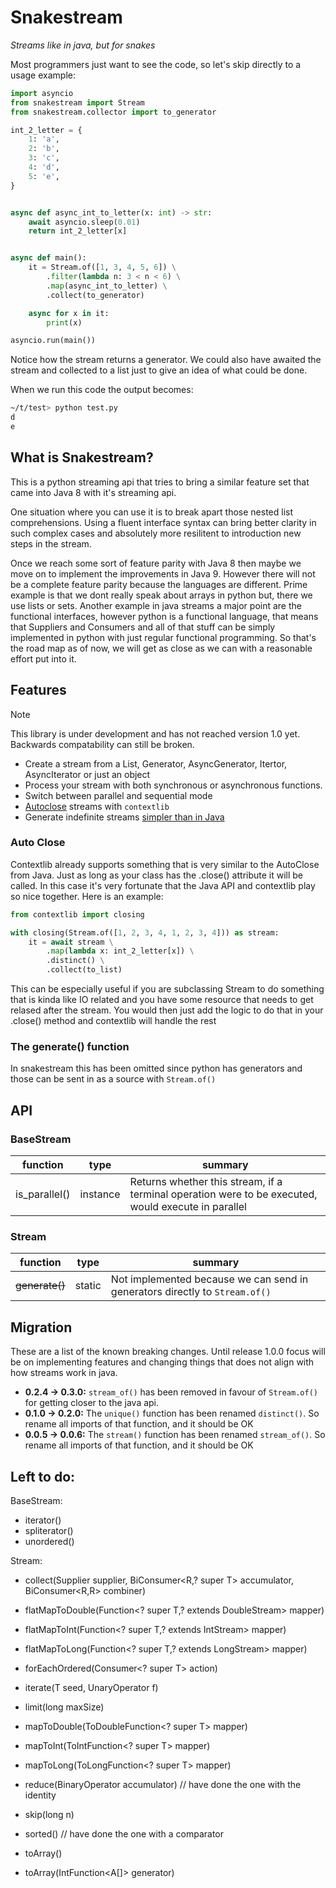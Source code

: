 # Snakestream
*Streams like in java, but for snakes*

Most programmers just want to see the code, so let's skip directly to a usage example:

```python
import asyncio
from snakestream import Stream
from snakestream.collector import to_generator

int_2_letter = {
    1: 'a',
    2: 'b',
    3: 'c',
    4: 'd',
    5: 'e',
}


async def async_int_to_letter(x: int) -> str:
    await asyncio.sleep(0.01)
    return int_2_letter[x]


async def main():
    it = Stream.of([1, 3, 4, 5, 6]) \
        .filter(lambda n: 3 < n < 6) \
        .map(async_int_to_letter) \
        .collect(to_generator)

    async for x in it:
        print(x)

asyncio.run(main())

```
Notice how the stream returns a generator. We could also have awaited the stream and collected to a list just to give an idea of what could be done.

When we run this code the output becomes:

```bash
~/t/test> python test.py
d
e
```

## What is Snakestream?

This is a python streaming api that tries to bring a similar feature set that came into Java 8 with it's streaming api.

One situation where you can use it is to break apart those nested list comprehensions. Using a fluent interface syntax can bring better clarity in such complex cases and absolutely more resilitent to introduction new steps in the stream.

Once we reach some sort of feature parity with Java 8 then maybe we move on to implement the improvements in Java 9. However there will not be a complete feature parity because the languages are different. Prime example is that we dont really speak about arrays in python but, there we use lists or sets. Another example in java streams a major point are the functional interfaces, however python is a functional language, that means that Suppliers and Consumers and all of that stuff can be simply implemented in python with just regular functional programming. So that's the road map as of now, we will get as close as we can with a reasonable effort put into it.

## Features

> [!NOTE]
> This library is under development and has not reached version 1.0 yet. Backwards compatability can still be broken.

- Create a stream from a List, Generator, AsyncGenerator, Itertor, AsyncIterator or just an object
- Process your stream with both synchronous or asynchronous functions.
- Switch between parallel and sequential mode
- [Autoclose](#auto-close) streams with `contextlib`
- Generate indefinite streams [simpler than in Java](#the-generate-function)

### Auto Close

Contextlib already supports something that is very similar to the AutoClose from Java. Just as long as your class has the .close() attribute it will be called. In this case it's very fortunate that the Java API and contextlib play so nice together. Here is an example:

```python
from contextlib import closing

with closing(Stream.of([1, 2, 3, 4, 1, 2, 3, 4])) as stream:
    it = await stream \
        .map(lambda x: int_2_letter[x]) \
        .distinct() \
        .collect(to_list)
```

This can be especially useful if you are subclassing Stream to do something that is kinda like IO related and you have some resource that needs to get relased after the stream. You would then just add the logic to do that in your .close() method and contextlib will handle the rest

### The generate() function

In snakestream this has been omitted since python has generators and those can be sent in as a source with `Stream.of()`

## API
### BaseStream

| function      | type     | summary                                                                                             |
| ------------- | ---------| --------------------------------------------------------------------------------------------------- |
| is_parallel() | instance | Returns whether this stream, if a terminal operation were to be executed, would execute in parallel |

### Stream

| function       | type   | summary                                                                     |
| -------------- | ------ | --------------------------------------------------------------------------- |
| ~~generate()~~ | static | Not implemented because we can send in generators directly to `Stream.of()` |

## Migration
These are a list of the known breaking changes. Until release 1.0.0 focus will be on implementing features and changing things that does not align with how streams work in java.
- **0.2.4 -> 0.3.0:** `stream_of()` has been removed in favour of `Stream.of()` for getting closer to the java api.
- **0.1.0 -> 0.2.0:** The `unique()` function has been renamed `distinct()`. So rename all imports of that function, and it should be OK
- **0.0.5 -> 0.0.6:** The `stream()` function has been renamed `stream_of()`. So rename all imports of that function, and it should be OK

## Left to do:

BaseStream:
- iterator()
- spliterator()
- unordered()

Stream:
- collect(Supplier<R> supplier, BiConsumer<R,? super T> accumulator, BiConsumer<R,R> combiner)
- flatMapToDouble(Function<? super T,? extends DoubleStream> mapper)
- flatMapToInt(Function<? super T,? extends IntStream> mapper)
- flatMapToLong(Function<? super T,? extends LongStream> mapper)
- forEachOrdered(Consumer<? super T> action)
- iterate(T seed, UnaryOperator<T> f)
- limit(long maxSize)
- mapToDouble(ToDoubleFunction<? super T> mapper)
- mapToInt(ToIntFunction<? super T> mapper)
- mapToLong(ToLongFunction<? super T> mapper)

- reduce(BinaryOperator<T> accumulator) // have done the one with the identity
- skip(long n)
- sorted() // have done the one with a comparator
- toArray()
- toArray(IntFunction<A[]> generator)
